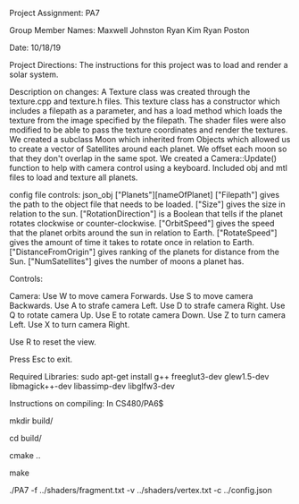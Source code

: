 Project Assignment: PA7

Group Member Names:
  Maxwell Johnston
  Ryan Kim
  Ryan Poston

Date: 10/18/19

Project Directions: The instructions for this project was to load and render a solar system.

Description on changes:
  A Texture class was created through the texture.cpp and texture.h files. This texture class has a constructor which includes a filepath as a parameter, and has a load method
  which loads the texture from the image specified by the filepath. The shader files were also modified to be able to pass the texture coordinates and render the textures.
We created a subclass Moon which inherited from Objects which allowed us to create a vector of Satellites around each planet. We offset each moon so that they don't overlap
in the same spot.
We created a Camera::Update() function to help with camera control using a keyboard.
Included obj and mtl files to load and texture all planets.

config file controls:
json_obj ["Planets"][nameOfPlanet]
			["Filepath"] gives the path to the object file that needs to be loaded.
			["Size"] gives the size in relation to the sun.
			["RotationDirection"] is a Boolean that tells if the planet rotates clockwise or counter-clockwise.
			["OrbitSpeed"] gives the speed that the planet orbits around the sun in relation to Earth.
			["RotateSpeed"] gives the amount of time it takes to rotate once in relation to Earth.
			["DistanceFromOrigin"] gives ranking of the planets for distance from the Sun.
			["NumSatellites"] gives the number of moons a planet has.



Controls:

Camera:
Use W to move camera Forwards.
Use S to move camera Backwards.
Use A to strafe camera Left.
Use D to strafe camera Right.
Use Q to rotate camera Up.
Use E to rotate camera Down.
Use Z to turn camera Left.
Use X to turn camera Right.

Use R to reset the view.

Press Esc to exit.



Required Libraries:
  sudo apt-get install g++ freeglut3-dev glew1.5-dev libmagick++-dev libassimp-dev libglfw3-dev

Instructions on compiling:
In CS480/PA6$

  mkdir build/

  cd build/

  cmake ..

  make

  ./PA7 -f ../shaders/fragment.txt -v ../shaders/vertex.txt -c ../config.json
